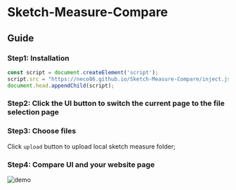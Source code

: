 # Sketch-Measure-Compare

## Guide

### Step1: Installation

```js
const script = document.createElement('script');
script.src = "https://neco86.github.io/Sketch-Measure-Compare/inject.js";
document.head.appendChild(script);
```

### Step2: Click the UI button to switch the current page to the file selection page

### Step3: Choose files

Click `upload` button to upload local sketch measure folder;

### Step4: Compare UI and your website page

![demo](https://neco86.github.io/Sketch-Measure-Compare/demo.png)

